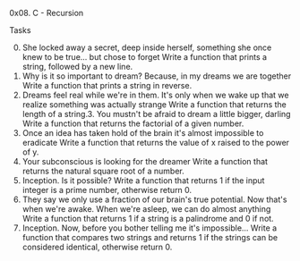 0x08. C - Recursion

Tasks

0. She locked away a secret, deep inside herself, something she once knew to be true... but chose to forget
 Write a function that prints a string, followed by a new line.
1. Why is it so important to dream? Because, in my dreams we are together
 Write a function that prints a string in reverse.
2. Dreams feel real while we're in them. It's only when we wake up that we realize something was actually strange
 Write a function that returns the length of a string.3. You mustn't be afraid to dream a little bigger, darling
 Write a function that returns the factorial of a given number.
4. Once an idea has taken hold of the brain it's almost impossible to eradicate
 Write a function that returns the value of x raised to the power of y.
5. Your subconscious is looking for the dreamer
 Write a function that returns the natural square root of a number.
6. Inception. Is it possible?
 Write a function that returns 1 if the input integer is a prime number, otherwise return 0.
7. They say we only use a fraction of our brain's true potential. Now that's when we're awake. When we're asleep, we can do almost anything
 Write a function that returns 1 if a string is a palindrome and 0 if not.
8. Inception. Now, before you bother telling me it's impossible...
 Write a function that compares two strings and returns 1 if the strings can be considered identical, otherwise return 0.
